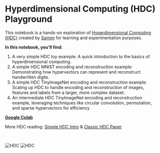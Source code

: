 # Hyperdimensional Computing (HDC) Playground

This notebook is a hands-on exploration of [Hyperdimensional Computing (HDC)](https://en.wikipedia.org/wiki/Hyperdimensional_computing) created by [Samim](https://samim.io) for learning and experimentation purposes.

**In this notebook, you'll find:**

1. A very simple HDC toy example: A quick introduction to the basics of hyperdimensional computing.
2. A simple HDC MNIST encoding and reconstruction example: Demonstrating how hypervectors can represent and reconstruct handwritten digits.
3. A simple HDC TinyImageNet encoding and reconstruction example: Scaling up HDC to handle encoding and reconstruction of images, features and labels from a larger, more complex dataset.
4. An intermediate HDC TinyImageNet encoding and reconstruction example, leveraging techniques like circular convolution, permutation, and sparse hypervectors for efficiency

**[Google Colab](https://colab.research.google.com/drive/1OeErfib0l6swsenSIMAk7rGpe6_N_M6l?usp=sharing)**

More HDC reading: [Simple HDC Intro](https://journals.plos.org/ploscompbiol/article?id=10.1371/journal.pcbi.1012426) & [Classic HDC Paper](https://www.rctn.org/vs265/kanerva09-hyperdimensional.pdf)

<br/>

![HDC](https://samim.io/static/upload/journal.pcbi.1012426.g001.PNG)
![HDC](https://samim.io/static/upload/journal.pcbi.1012426.g002.PNG)
